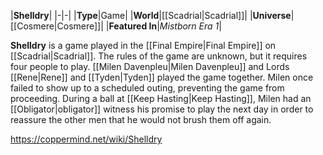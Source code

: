 |**Shelldry**|
|-|-|
|**Type**|Game|
|**World**|[[Scadrial\|Scadrial]]|
|**Universe**|[[Cosmere\|Cosmere]]|
|**Featured In**|*Mistborn Era 1*|

**Shelldry** is a game played in the [[Final Empire\|Final Empire]] on [[Scadrial\|Scadrial]]. The rules of the game are unknown, but it requires four people to play.
[[Milen Davenpleu\|Milen Davenpleu]] and Lords [[Rene\|Rene]] and [[Tyden\|Tyden]] played the game together. Milen once failed to show up to a scheduled outing, preventing the game from proceeding. During a ball at [[Keep Hasting\|Keep Hasting]], Milen had an [[Obligator\|obligator]] witness his promise to play the next day in order to reassure the other men that he would not brush them off again.



https://coppermind.net/wiki/Shelldry